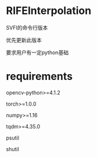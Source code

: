 # RIFEInterpolation

SVFI的命令行版本

优先更新此版本

要求用户有一定python基础

# requirements

opencv-python>=4.1.2

torch>=1.0.0

numpy>=1.16

tqdm>=4.35.0

psutil

shutil
